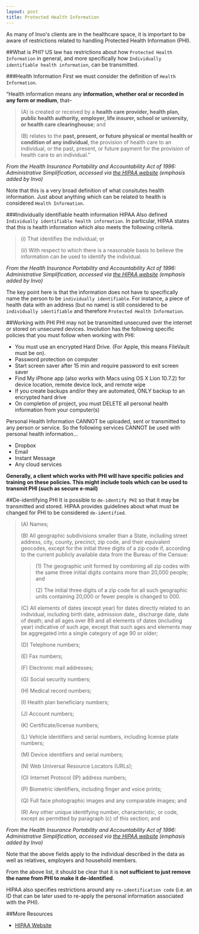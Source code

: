 ```yaml
---
layout: post
title: Protected Health Information
---
```


As many of Invo's clients are in the healthcare space, it is important to be aware of restrictions related to handling Protected Health Information (PHI). 

##What is PHI?
US law has restrictions about how `Protected Health Information` in general, and more specifically how `Individually identifiable health information`, can be transmitted.

###Health Information
First we must consider the definition of `Health Information`.

>
“Health information means any **information, whether oral or recorded in any form or medium**, that–
>
>(A) is created or received by a **health care provider, health plan, public health authority, employer, life insurer, school or university, or health care clearinghouse**; and
>
>(B) relates to the **past, present, or future physical or mental health or condition of any individual**, the provision of health care to an individual, or the past, present, or future payment for the provision of health care to an individual.”

*From the Health Insurance Portability and Accountability Act of 1996:  Administrative Simplification, accessed via [the HIPAA website](http://www.hipaa.com/hipaa-protected-health-information-what-does-phi-include/) (emphasis added by Invo)*

Note that this is a very broad definition of what consitutes health information. Just about anything which can be related to health is considered `Health Information`.

###Individually identifiable health information
HIPAA Also defined `Individually identifiable health information`. In particular, HIPAA states that this is health information which also meets the following criteria.

>(i)   That identifies the individual; or
>
>(ii) With respect to which there is a reasonable basis to believe the information can be used to identify the individual.

*From the Health Insurance Portability and Accountability Act of 1996:  Administrative Simplification, accessed via [the HIPAA website](http://www.hipaa.com/hipaa-protected-health-information-what-does-phi-include/) (emphasis added by Invo)*

The key point here is that the information does not have to specifically name the person to be `individually identifiable`. For instance, a piece of health data with an address (but no name) is still considered to be `individually identifiable` and therefore `Protected Health Information`.

##Working with PHI
PHI may not be transmitted unsecured over the internet or stored on unsecured devices. Involution has the following specific policies that you must follow when working with PHI:

* You must use an encrypted Hard Drive. (For Apple, this means FileVault must be on).
* Password protection on computer
* Start screen saver after 15 min and require password to exit screen saver
* Find My iPhone app (also works with Macs using OS X Lion 10.7.2) for device location, remote device lock, and remote wipe
* If you create backups and/or they are automated, ONLY backup to an encrypted hard drive
* On completion of project, you must DELETE all personal health information from your computer(s)

Personal Health Information CANNOT be uploaded, sent or transmitted to any person or service. So the following services CANNOT be used with personal health information…

* Dropbox
* Email
* Instant Message
* Any cloud services

**Generally, a client which works with PHI will have specific policies and training on these policies. This might include tools which can be used to transmit PHI (such as secure e-mail)**

##De-identifying PHI
It is possible to `de-identify PHI` so that it may be transmitted and stored.  HIPAA provides guidelines about what must be changed for PHI to be considered `de-identified`.

>(A) Names;
>
>(B) All geographic subdivisions smaller than a State, including street address, city, county, precinct, zip code, and their equivalent geocodes, except for the initial three digits of a zip code if, according to the current publicly available data from the Bureau of the Censue:
>
>>(1) The geographic unit formed by combining all zip codes with the same three initial digits contains more than 20,000 people; and
>>
>>(2) The initial three digits of a zip code for all such geographic units containing 20,000 or fewer people is changed to 000.
>
>(C) All elements of dates (except year) for dates directly related to an individual, including birth date, admission date,, discharge date, date of death; and all ages over 89 and all elements of dates (including year) indicative of such age, except that such ages and elements may be aggregated into a single category of age 90 or older;
>
>(D) Telephone numbers;
>
>(E) Fax numbers;
>
>(F) Electronic mail addresses;
>
>(G) Social security numbers;
>
>(H) Medical record numbers;
>
>(I) Health plan beneficiary numbers;
>
>(J) Account numbers;
>
>(K) Certificate/license numbers;
>
>(L) Vehicle identifiers and serial numbers, including license plate numbers;
>
>(M) Device identifiers and serial numbers;
>
>(N) Web Universal Resource Locators (URLs);
>
>(O) Internet Protocol (IP) address numbers;
>
>(P) Biometric identifiers, including finger and voice prints;
>
>(Q) Full face photographic images and any comparable images; and
>
>(R) Any other unique identifying number, characteristic, or code, except as permitted by paragraph (c) of this section; and
>

*From the Health Insurance Portability and Accountability Act of 1996:  Administrative Simplification, accessed via [the HIPAA website](http://www.hipaa.com/hipaa-protected-health-information-what-does-phi-include/) (emphasis added by Invo)*

Note that the above fields apply to the individual described in the data as well as relatives, employers and household members.

From the above list, it should be clear that it is **not sufficient to just remove the name from PHI to make it de-identified**.

HIPAA also specifies restrictions around any `re-identification code` (i.e. an ID that can be later used to re-apply the personal information associated with the PHI).

##More Resources
* [HIPAA Website](http://www.hipaa.com/hipaa-protected-health-information-what-does-phi-include/)